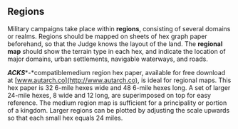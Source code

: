 ## Regions

Military campaigns take place within **regions**, consisting of several domains or realms. Regions should be mapped on sheets of hex graph paper beforehand, so that the Judge knows the layout of the land. The **regional map** should show the terrain type in each hex, and indicate the location of major domains, urban settlements, navigable waterways, and roads.

***ACKS****-*compatiblemedium region hex paper, available for free download at [www.autarch.co](http://www.autarch.co), is ideal for regional maps. This hex paper is 32 6-mile hexes wide and 48 6-mile hexes long. A set of larger 24-mile hexes, 8 wide and 12 long, are superimposed on top for easy reference. The medium region map is sufficient for a principality or portion of a kingdom. Larger regions can be plotted by adjusting the scale upwards so that each small hex equals 24 miles.

